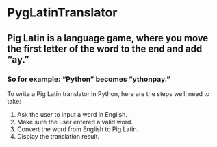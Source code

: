 # PygLatinTranslator

## Pig Latin is a language game, where you move the first letter of the word to the end and add “ay.”
### So for example: “Python” becomes “ythonpay.”

To write a Pig Latin translator in Python, here are the steps we’ll need to take:

1. Ask the user to input a word in English.
2. Make sure the user entered a valid word.
3. Convert the word from English to Pig Latin.
4. Display the translation result.
